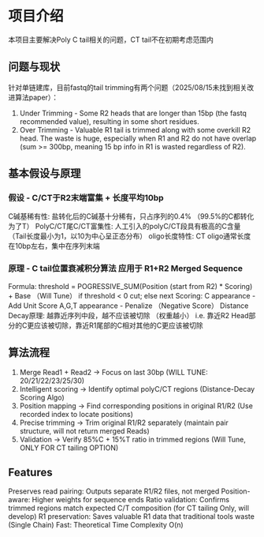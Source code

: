 # 项目介绍
本项目主要解决Poly C tail相关的问题，CT tail不在初期考虑范围内
## 问题与现状
针对单链建库，目前fastq的tail trimming有两个问题（2025/08/15未找到相关改进算法paper）：
1. Under Trimming - Some R2 heads that are longer than 15bp (the fastq recommended value), resulting in some short residues.
3. Over Trimming - Valuable R1 tail is trimmed along with some overkill R2 head. The waste is huge, especially when R1 and R2 do not have overlap (sum >= 300bp, meaning 15 bp info in R1 is wasted regardless of R2).

## 基本假设与原理
### 假设 - C/CT于R2末端富集 + 长度平均10bp
C碱基稀有性: 盐转化后的C碱基十分稀有，只占序列的0.4% （99.5%的C都转化为了T）
PolyC/CT尾C/CT富集性: 人工引入的polyC/CT段具有极高的C含量 （Tail长度最小为1，以10为中心呈正态分布）
oligo长度特性: CT oligo通常长度在10bp左右，集中在序列末端

### 原理 - C tail位置衰减积分算法 应用于 R1+R2 Merged Sequence 
Formula:
  threshold = POGRESSIVE_SUM(Position (start from R2) * Scoring) + Base （Will Tune）
  if threshold < 0 cut; else next
Scoring:
  C appearance - Add Unit Score
  A,G,T appearance - Penalize （Negative Score）
Distance Decay原理: 越靠近序列中段，越不应该被切除 （权重越小）
  i.e. 靠近R2 Head部分的C更应该被切除，靠近R1尾部的C相对其他的C更应该被切除

## 算法流程
1. Merge Read1 + Read2 → Focus on last 30bp (WILL TUNE: 20/21/22/23/25/30)
2. Intelligent scoring → Identify optimal polyC/CT regions (Distance-Decay Scoring Algo)
3. Position mapping → Find corresponding positions in original R1/R2 (Use recorded index to locate positions)
4. Precise trimming → Trim original R1/R2 separately (maintain pair structure, will not return merged Reads)
5. Validation → Verify 85%C + 15%T ratio in trimmed regions (Will Tune, ONLY FOR CT tailing OPTION)

## Features
Preserves read pairing: Outputs separate R1/R2 files, not merged
Position-aware: Higher weights for sequence ends
Ratio validation: Confirms trimmed regions match expected C/T composition (for CT tailing Only, will develop)
R1 preservation: Saves valuable R1 data that traditional tools waste (Single Chain)
Fast: Theoretical Time Complexity O(n)
